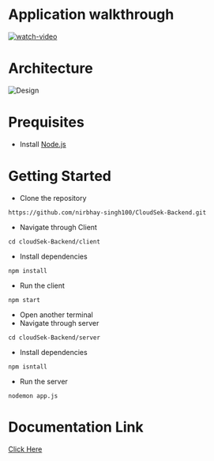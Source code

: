 # Application walkthrough
[![watch-video](https://cdn.loom.com/sessions/thumbnails/dcf9ba2961524db18fbe1b21a311746e-with-play.gif)](https://www.loom.com/share/dcf9ba2961524db18fbe1b21a311746e?sid=4ea2fce6-a7fa-4273-bde2-a6c890eb28cc)


# Architecture
![Design](https://github.com/nirbhay-singh100/CloudSek-Backend/assets/112863228/89be74bd-142d-4df3-b0c2-09b377188049)

# Prequisites
- Install [Node.js](https://nodejs.org/en)

# Getting Started
- Clone the repository
```
https://github.com/nirbhay-singh100/CloudSek-Backend.git
```
- Navigate through Client
```
cd cloudSek-Backend/client
```

- Install dependencies
```
npm install
```

- Run the client
```
npm start
```

- Open another terminal
- Navigate through server
```
cd cloudSek-Backend/server
```
- Install dependencies
```
npm isntall
```
- Run the server
```
nodemon app.js
```
# Documentation Link
[Click Here ](https://documenter.getpostman.com/view/30888392/2sA3e1AA2t)



  

